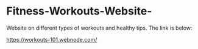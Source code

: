 # Fitness-Workouts-Website-
Website on different types of workouts and healthy tips.
The link is below:

https://workouts-101.webnode.com/
